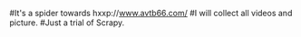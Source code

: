 #It's a spider towards hxxp://www.avtb66.com/
#I will collect all videos and picture.
#Just a trial of Scrapy.
